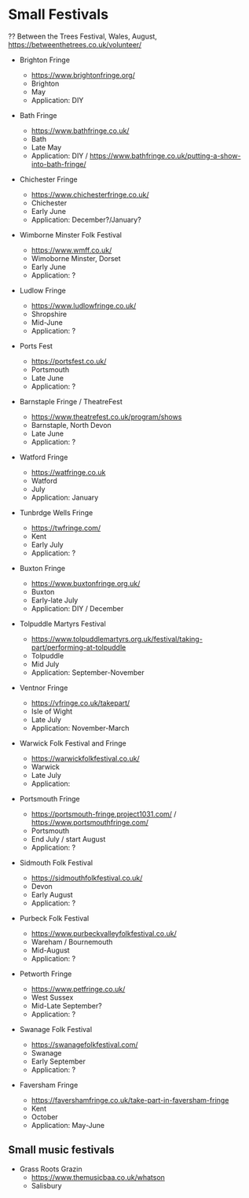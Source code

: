 # Small Festivals


??
Between the Trees Festival, Wales, August, https://betweenthetrees.co.uk/volunteer/

- Brighton Fringe
  - https://www.brightonfringe.org/
  - Brighton
  - May
  - Application: DIY
 
- Bath Fringe
  - https://www.bathfringe.co.uk/
  - Bath
  - Late May
  - Application: DIY / https://www.bathfringe.co.uk/putting-a-show-into-bath-fringe/

- Chichester Fringe
  - https://www.chichesterfringe.co.uk/
  - Chichester
  - Early June
  - Application: December?/January?

- Wimborne Minster Folk Festival
  - https://www.wmff.co.uk/
  - Wimoborne Minster, Dorset
  - Early June
  - Application: ?

- Ludlow Fringe
  - https://www.ludlowfringe.co.uk/
  - Shropshire
  - Mid-June
  - Application: ?

- Ports Fest
  - https://portsfest.co.uk/
  - Portsmouth
  - Late June
  - Application: ?

- Barnstaple Fringe / TheatreFest
  - https://www.theatrefest.co.uk/program/shows
  - Barnstaple, North Devon
  - Late June
  - Application: ?

- Watford Fringe
  - https://watfringe.co.uk
  - Watford
  - July
  - Application: January

- Tunbrdge Wells Fringe
  - https://twfringe.com/
  - Kent
  - Early July
  - Application: ?

- Buxton Fringe
  - https://www.buxtonfringe.org.uk/
  - Buxton
  - Early-late July
  - Application: DIY / December

- Tolpuddle Martyrs Festival
  - https://www.tolpuddlemartyrs.org.uk/festival/taking-part/performing-at-tolpuddle 
  - Tolpuddle
  - Mid July
  - Application: September-November

- Ventnor Fringe
  - https://vfringe.co.uk/takepart/
  - Isle of Wight
  - Late July
  - Application: November-March

- Warwick Folk Festival and Fringe
  - https://warwickfolkfestival.co.uk/
  - Warwick
  - Late July
  - Application:

- Portsmouth Fringe
  - https://portsmouth-fringe.project1031.com/ / https://www.portsmouthfringe.com/
  - Portsmouth
  - End July / start August
  - Application: ?
  
- Sidmouth Folk Festival
  - https://sidmouthfolkfestival.co.uk/
  - Devon
  - Early August
  - Application: ?

- Purbeck Folk Festival
  - https://www.purbeckvalleyfolkfestival.co.uk/
  - Wareham / Bournemouth
  - Mid-August
  - Application: ?

- Petworth Fringe
  - https://www.petfringe.co.uk/
  - West Sussex
  - Mid-Late September?
  - Application: ?

- Swanage Folk Festival
  - https://swanagefolkfestival.com/
  - Swanage
  - Early September
  - Application: ?

- Faversham Fringe
  - https://favershamfringe.co.uk/take-part-in-faversham-fringe
  - Kent
  - October
  - Application: May-June
 

## Small music festivals

- Grass Roots Grazin
  - https://www.themusicbaa.co.uk/whatson
  - Salisbury
